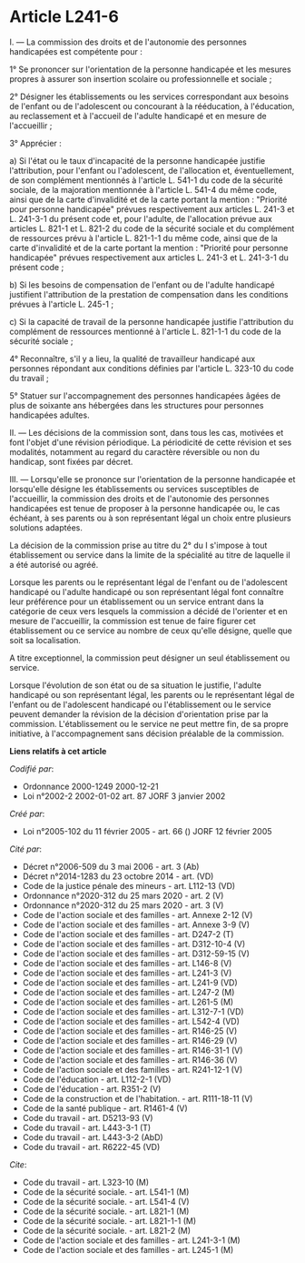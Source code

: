 # Article L241-6

I. ― La commission des droits et de l'autonomie des personnes handicapées est compétente pour :

1° Se prononcer sur l'orientation de la personne handicapée et les mesures propres à assurer son insertion scolaire ou
professionnelle et sociale ;

2° Désigner les établissements ou les services correspondant aux besoins de l'enfant ou de l'adolescent ou concourant à la
rééducation, à l'éducation, au reclassement et à l'accueil de l'adulte handicapé et en mesure de l'accueillir ;

3° Apprécier :

a) Si l'état ou le taux d'incapacité de la personne handicapée justifie l'attribution, pour l'enfant ou l'adolescent, de
l'allocation et, éventuellement, de son complément mentionnés à l'article L. 541-1 du code de la sécurité sociale, de la
majoration mentionnée à l'article L. 541-4 du même code, ainsi que de la carte d'invalidité et de la carte portant la
mention : "Priorité pour personne handicapée" prévues respectivement aux articles L. 241-3 et L. 241-3-1 du présent code et,
pour l'adulte, de l'allocation prévue aux articles L. 821-1 et L. 821-2 du code de la sécurité sociale et du complément de
ressources prévu à l'article L. 821-1-1 du même code, ainsi que de la carte d'invalidité et de la carte portant la mention :
"Priorité pour personne handicapée" prévues respectivement aux articles L. 241-3 et L. 241-3-1 du présent code ;

b) Si les besoins de compensation de l'enfant ou de l'adulte handicapé justifient l'attribution de la prestation de
compensation dans les conditions prévues à l'article L. 245-1 ;

c) Si la capacité de travail de la personne handicapée justifie l'attribution du complément de ressources mentionné à
l'article L. 821-1-1 du code de la sécurité sociale ;

4° Reconnaître, s'il y a lieu, la qualité de travailleur handicapé aux personnes répondant aux conditions définies par
l'article L. 323-10 du code du travail ;

5° Statuer sur l'accompagnement des personnes handicapées âgées de plus de soixante ans hébergées dans les structures pour
personnes handicapées adultes.

II. ― Les décisions de la commission sont, dans tous les cas, motivées et font l'objet d'une révision périodique. La
périodicité de cette révision et ses modalités, notamment au regard du caractère réversible ou non du handicap, sont fixées
par décret.

III. ― Lorsqu'elle se prononce sur l'orientation de la personne handicapée et lorsqu'elle désigne les établissements ou
services susceptibles de l'accueillir, la commission des droits et de l'autonomie des personnes handicapées est tenue de
proposer à la personne handicapée ou, le cas échéant, à ses parents ou à son représentant légal un choix entre plusieurs
solutions adaptées.

La décision de la commission prise au titre du 2° du I s'impose à tout établissement ou service dans la limite de la
spécialité au titre de laquelle il a été autorisé ou agréé.

Lorsque les parents ou le représentant légal de l'enfant ou de l'adolescent handicapé ou l'adulte handicapé ou son
représentant légal font connaître leur préférence pour un établissement ou un service entrant dans la catégorie de ceux vers
lesquels la commission a décidé de l'orienter et en mesure de l'accueillir, la commission est tenue de faire figurer cet
établissement ou ce service au nombre de ceux qu'elle désigne, quelle que soit sa localisation.

A titre exceptionnel, la commission peut désigner un seul établissement ou service.

Lorsque l'évolution de son état ou de sa situation le justifie, l'adulte handicapé ou son représentant légal, les parents ou
le représentant légal de l'enfant ou de l'adolescent handicapé ou l'établissement ou le service peuvent demander la révision
de la décision d'orientation prise par la commission. L'établissement ou le service ne peut mettre fin, de sa propre
initiative, à l'accompagnement sans décision préalable de la commission.

**Liens relatifs à cet article**

_Codifié par_:

  - Ordonnance 2000-1249 2000-12-21
  - Loi n°2002-2 2002-01-02 art. 87 JORF 3 janvier 2002

_Créé par_:

  - Loi n°2005-102 du 11 février 2005 - art. 66 () JORF 12 février 2005

_Cité par_:

  - Décret n°2006-509 du 3 mai 2006 - art. 3 (Ab)
  - Décret n°2014-1283 du 23 octobre 2014 - art. (VD)
  - Code de la justice pénale des mineurs - art. L112-13 (VD)
  - Ordonnance n°2020-312 du 25 mars 2020 - art. 2 (V)
  - Ordonnance n°2020-312 du 25 mars 2020 - art. 3 (V)
  - Code de l'action sociale et des familles - art. Annexe 2-12 (V)
  - Code de l'action sociale et des familles - art. Annexe 3-9 (V)
  - Code de l'action sociale et des familles - art. D247-2 (T)
  - Code de l'action sociale et des familles - art. D312-10-4 (V)
  - Code de l'action sociale et des familles - art. D312-59-15 (V)
  - Code de l'action sociale et des familles - art. L146-8 (V)
  - Code de l'action sociale et des familles - art. L241-3 (V)
  - Code de l'action sociale et des familles - art. L241-9 (VD)
  - Code de l'action sociale et des familles - art. L247-2 (M)
  - Code de l'action sociale et des familles - art. L261-5 (M)
  - Code de l'action sociale et des familles - art. L312-7-1 (VD)
  - Code de l'action sociale et des familles - art. L542-4 (VD)
  - Code de l'action sociale et des familles - art. R146-25 (V)
  - Code de l'action sociale et des familles - art. R146-29 (V)
  - Code de l'action sociale et des familles - art. R146-31-1 (V)
  - Code de l'action sociale et des familles - art. R146-36 (V)
  - Code de l'action sociale et des familles - art. R241-12-1 (V)
  - Code de l'éducation - art. L112-2-1 (VD)
  - Code de l'éducation - art. R351-2 (V)
  - Code de la construction et de l'habitation. - art. R111-18-11 (V)
  - Code de la santé publique - art. R1461-4 (V)
  - Code du travail - art. D5213-93 (V)
  - Code du travail - art. L443-3-1 (T)
  - Code du travail - art. L443-3-2 (AbD)
  - Code du travail - art. R6222-45 (VD)

_Cite_:

  - Code du travail - art. L323-10 (M)
  - Code de la sécurité sociale. - art. L541-1 (M)
  - Code de la sécurité sociale. - art. L541-4 (V)
  - Code de la sécurité sociale. - art. L821-1 (M)
  - Code de la sécurité sociale. - art. L821-1-1 (M)
  - Code de la sécurité sociale. - art. L821-2 (M)
  - Code de l'action sociale et des familles - art. L241-3-1 (M)
  - Code de l'action sociale et des familles - art. L245-1 (M)
